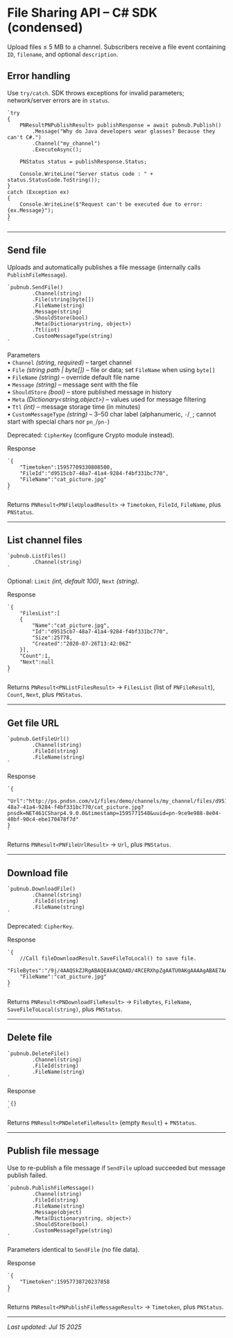 # File Sharing API – C# SDK (condensed)

Upload files ≤ 5 MB to a channel. Subscribers receive a file event containing `ID`, `filename`, and optional `description`.

## Error handling

Use `try/catch`. SDK throws exceptions for invalid parameters; network/server errors are in `status`.

```
`try  
{  
    PNResultPNPublishResult> publishResponse = await pubnub.Publish()  
        .Message("Why do Java developers wear glasses? Because they can't C#.")  
        .Channel("my_channel")  
        .ExecuteAsync();  
  
    PNStatus status = publishResponse.Status;  
  
    Console.WriteLine("Server status code : " + status.StatusCode.ToString());  
}  
catch (Exception ex)  
{  
    Console.WriteLine($"Request can't be executed due to error: {ex.Message}");  
}  
`
```

---

## Send file

Uploads and automatically publishes a file message (internally calls `PublishFileMessage`).

```
`pubnub.SendFile()  
        .Channel(string)  
        .File(string|byte[])  
        .FileName(string)  
        .Message(string)  
        .ShouldStore(bool)  
        .Meta(Dictionarystring, object>)  
        .Ttl(int)  
        .CustomMessageType(string)  
`
```

Parameters  
• `Channel` *(string, required)* – target channel  
• `File` *(string path | byte[])* – file or data; set `FileName` when using `byte[]`  
• `FileName` *(string)* – override default file name  
• `Message` *(string)* – message sent with the file  
• `ShouldStore` *(bool)* – store published message in history  
• `Meta` *(Dictionary<string,object>)* – values used for message filtering  
• `Ttl` *(int)* – message storage time (in minutes)  
• `CustomMessageType` *(string)* – 3–50 char label (alphanumeric, `-`/`_`; cannot start with special chars nor `pn_`/`pn-`)  

Deprecated: `CipherKey` (configure Crypto module instead).

Response

```
`{  
    "Timetoken":15957709330808500,  
    "FileId":"d9515cb7-48a7-41a4-9284-f4bf331bc770",  
    "FileName":"cat_picture.jpg"  
}  
`
```

Returns `PNResult<PNFileUploadResult>` → `Timetoken`, `FileId`, `FileName`, plus `PNStatus`.

---

## List channel files

```
`pubnub.ListFiles()  
        .Channel(string)  
`
```

Optional: `Limit` *(int, default 100)*, `Next` *(string)*.

Response

```
`{  
    "FilesList":[  
    {  
        "Name":"cat_picture.jpg",  
        "Id":"d9515cb7-48a7-41a4-9284-f4bf331bc770",  
        "Size":25778,  
        "Created":"2020-07-26T13:42:06Z"  
    }],  
    "Count":1,  
    "Next":null  
}  
`
```

Returns `PNResult<PNListFilesResult>` → `FilesList` (list of `PNFileResult`), `Count`, `Next`, plus `PNStatus`.

---

## Get file URL

```
`pubnub.GetFileUrl()  
        .Channel(string)  
        .FileId(string)  
        .FileName(string)  
`
```

Response

```
`{  
    "Url":"http://ps.pndsn.com/v1/files/demo/channels/my_channel/files/d9515cb7-48a7-41a4-9284-f4bf331bc770/cat_picture.jpg?pnsdk=NET461CSharp4.9.0.0&timestamp=1595771548&uuid=pn-9ce9e988-8e04-40bf-90c4-ebe170478f7d"  
}  
`
```

Returns `PNResult<PNFileUrlResult>` → `Url`, plus `PNStatus`.

---

## Download file

```
`pubnub.DownloadFile()  
        .Channel(string)  
        .FileId(string)  
        .FileName(string)  
`
```

Deprecated: `CipherKey`.

Response

```
`{  
    //Call fileDownloadResult.SaveFileToLocal() to save file.  
    "FileBytes":"/9j/4AAQSkZJRgABAQEAkACQAAD/4RCERXhpZgAATU0AKgAAAAgABAE7AAIAAAAGAAAISodpAAQAAAABAAAIUJydAAEAAAA...,  
    "FileName":"cat_picture.jpg"  
}  
`
```

Returns `PNResult<PNDownloadFileResult>` → `FileBytes`, `FileName`, `SaveFileToLocal(string)`, plus `PNStatus`.

---

## Delete file

```
`pubnub.DeleteFile()  
        .Channel(string)  
        .FileId(string)  
        .FileName(string)  
`
```

Response

```
`{}  
`
```

Returns `PNResult<PNDeleteFileResult>` (empty `Result`) + `PNStatus`.

---

## Publish file message

Use to re-publish a file message if `SendFile` upload succeeded but message publish failed.

```
`pubnub.PublishFileMessage()  
        .Channel(string)  
        .FileId(string)  
        .FileName(string)  
        .Message(object)  
        .Meta(Dictionarystring, object>)  
        .ShouldStore(bool)  
        .CustomMessageType(string)  
`
```

Parameters identical to `SendFile` (no file data).

Response

```
`{  
    "Timetoken":15957738720237858  
}  
`
```

Returns `PNResult<PNPublishFileMessageResult>` → `Timetoken`, plus `PNStatus`.

---

_Last updated: Jul 15 2025_